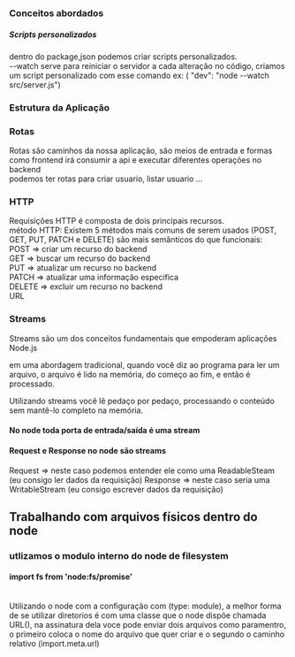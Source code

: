 ### Conceitos abordados

<h5>Scripts personalizados</h5>
<p>dentro do package,json podemos criar scripts personalizados. <br> --watch serve para reiniciar o servidor a cada alteração no código, criamos um script personalizado com esse comando ex: ( "dev": "node --watch src/server.js")</p>

### Estrutura da Aplicação

<h3>Rotas</h3>
<p> Rotas são caminhos da nossa aplicação, são meios de entrada e formas como frontend irá consumir a api e executar diferentes operações no backend <br> podemos ter rotas para criar usuario, listar usuario ... </p>

<h3> HTTP</h3>
<p> Requisições HTTP é composta de dois principais recursos. <br> método HTTP: Existem 5 métodos mais comuns de serem usados (POST, GET, PUT, PATCH e DELETE) são mais semânticos do que funcionais: <br> POST => criar um recurso do backend <br> GET => buscar um recurso do backend <br> PUT => atualizar um recurso no backend <br> PATCH => atualizar uma informação especifica <br> DELETE => excluir um recurso no backend  <br> URL  </p>

### Streams
<p> Streams são um dos conceitos fundamentais que empoderam aplicações Node.js </p>
<p> em uma abordagem tradicional, quando você diz ao programa para ler um arquivo, o arquivo é lido na memória, do começo ao fim, e então é processado.

Utilizando streams você lê pedaço por pedaço, processando o conteúdo sem mantê-lo completo na memória.</p>

#### No node toda porta de entrada/saída é uma stream

#### Request e Response  no node são streams
  Request => neste caso podemos entender ele como uma ReadableSteam (eu consigo ler dados da requisição)
  Response => neste caso seria uma WritableStream (eu consigo escrever dados da requisição)

## Trabalhando com arquivos físicos dentro do node
### utlizamos o modulo interno do node de filesystem
#### import fs from 'node:fs/promise'
  <br> Utilizando o node com a configuração com (type: module), a melhor forma de se utilizar diretorios é com uma classe que
  o node dispõe chamada URL(), na assinatura dela voce pode enviar dois arquivos como paramentro, o primeiro coloca o nome do arquivo que quer criar e o segundo o caminho relativo (import.meta.url)

